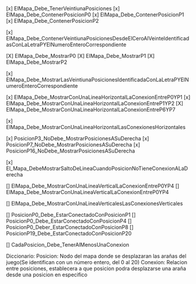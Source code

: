 [x] ElMapa_Debe_TenerVeintiunaPosiciones
[x] ElMapa_Debe_ContenerPosicionP0
[x] ElMapa_Debe_ContenerPosicionP1
[x] ElMapa_Debe_ContenerPosicionP2

[x] ElMapa_Debe_ContenerVeintiunaPosicionesDesdeElCeroAlVeinteIdentificadasConLaLetraPYElNumeroEnteroCorrespondiente

[X] ElMapa_Debe_MostrarP0
[X] ElMapa_Debe_MostrarP1
[X] ElMapa_Debe_MostrarP2

[x] ElMapa_Debe_MostrarLasVeintiunaPosicionesIdentificadaConLaLetraPYElNumeroEnteroCorrespondiente

[x] ElMapa_Debe_MostrarConUnaLineaHorizontalLaConexionEntreP0YP1
[x] ElMapa_Debe_MostrarConUnaLineaHorizontalLaConexionEntreP1YP2
[X] ElMapa_Debe_MostrarConUnaLineaHorizontalLaConexionEntreP6YP7

[x] ElMapa_Debe_MostrarConUnaLineaHorizontalLasConexionesHorizontales

[x] PosicionP3_NoDebe_MostrarPosicionesASuDerecha
[x] PosicionP7_NoDebe_MostrarPosicionesASuDerecha
[x] PosicionP16_NoDebe_MostrarPosicionesASuDerecha

[x] El_Mapa_DebeMostrarSaltoDeLineaCuandoPosicionNoTieneConexionALaDerecha


[] ElMapa_Debe_MostrarConUnaLineaVerticalLaConexionEntreP0YP4
[] ElMapa_Debe_MostrarConUnaLineaVerticalLaConexionEntreP0YP4

[] ElMapa_Debe_MostrarConUnaLineaVerticalesLasConexionesVerticales



[] PosicionP0_Debe_EstarConectadoConPosicionP1
[] PosicionP0_Debe_EstarConectadoConPosicionP4
[] PosicionP0_Deber_EstarConectadoConPosicionP8
[] PosicionP19_Debe_EstarConectadoConPosicionP20

[] CadaPosicion_Debe_TenerAlMenosUnaConexion

Diccionario:
Posicion: Nodo del mapa donde se desplazaran las arañas del juego(Se identifican con un número entero, del 0 al 20)
Conexion: Relacion entre posiciones, establecera a que posicion podra desplazarse una araña desde una posicion en especifico


 
 